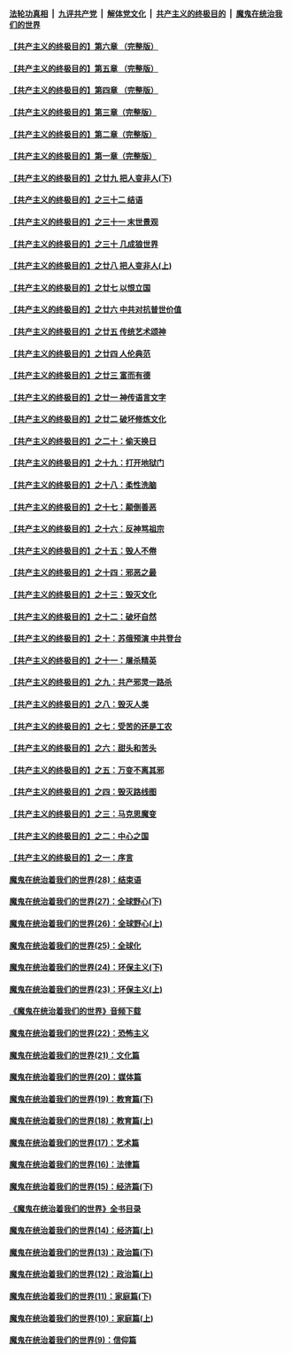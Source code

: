 

####  [法轮功真相](../../../../basic/blob/master/README.md?t=04030431) &nbsp;|&nbsp; [九评共产党](../../../../9ping.md/blob/master/README.md?t=04030431) &nbsp;|&nbsp; [解体党文化](../../../../jtdwh.md/blob/master/README.md?t=04030431)  &nbsp;|&nbsp; [共产主义的终极目的](../../../../gczydzjmd.md/blob/master/README.md?t=04030431) &nbsp;|&nbsp; [魔鬼在统治我们的世界](../../../../mgztzwmdsj.md/blob/master/README.md?t=04030431) 

#### [【共产主义的终极目的】第六章 （完整版）](../pages/nsc422/n11428913.md?t=04030431) 

#### [【共产主义的终极目的】第五章 （完整版）](../pages/nsc422/n11428912.md?t=04030431) 

#### [【共产主义的终极目的】第四章 （完整版）](../pages/nsc422/n11428907.md?t=04030431) 

#### [【共产主义的终极目的】第三章（完整版）](../pages/nsc422/n11428848.md?t=04030431) 

#### [【共产主义的终极目的】第二章（完整版）](../pages/nsc422/n11428831.md?t=04030431) 

#### [【共产主义的终极目的】第一章（完整版）](../pages/nsc422/n11417651.md?t=04030431) 

#### [【共产主义的终极目的】之廿九 把人变非人(下)](../pages/nsc422/n11344140.md?t=04030431) 

#### [【共产主义的终极目的】之三十二 结语](../pages/nsc422/n11360535.md?t=04030431) 

#### [【共产主义的终极目的】之三十一 末世景观](../pages/nsc422/n11351129.md?t=04030431) 

#### [【共产主义的终极目的】之三十 几成狼世界](../pages/nsc422/n11348280.md?t=04030431) 

#### [【共产主义的终极目的】之廿八 把人变非人(上)](../pages/nsc422/n11340492.md?t=04030431) 

#### [【共产主义的终极目的】之廿七 以恨立国](../pages/nsc422/n11336944.md?t=04030431) 

#### [【共产主义的终极目的】之廿六 中共对抗普世价值](../pages/nsc422/n11324785.md?t=04030431) 

#### [【共产主义的终极目的】之廿五 传统艺术颂神](../pages/nsc422/n11296396.md?t=04030431) 

#### [【共产主义的终极目的】之廿四 人伦典范](../pages/nsc422/n11296397.md?t=04030431) 

#### [【共产主义的终极目的】之廿三 富而有德](../pages/nsc422/n11283598.md?t=04030431) 

#### [【共产主义的终极目的】之廿一 神传语言文字](../pages/nsc422/n11263265.md?t=04030431) 

#### [【共产主义的终极目的】之廿二 破坏修炼文化](../pages/nsc422/n11245728.md?t=04030431) 

#### [【共产主义的终极目的】之二十：偷天换日](../pages/nsc422/n11238846.md?t=04030431) 

#### [【共产主义的终极目的】之十九：打开地狱门](../pages/nsc422/n11206376.md?t=04030431) 

#### [【共产主义的终极目的】之十八：柔性洗脑](../pages/nsc422/n11199994.md?t=04030431) 

#### [【共产主义的终极目的】之十七：颠倒善恶](../pages/nsc422/n11179782.md?t=04030431) 

#### [【共产主义的终极目的】之十六：反神骂祖宗](../pages/nsc422/n11166798.md?t=04030431) 

#### [【共产主义的终极目的】之十五：毁人不倦](../pages/nsc422/n11166792.md?t=04030431) 

#### [【共产主义的终极目的】之十四：邪恶之最](../pages/nsc422/n11150249.md?t=04030431) 

#### [【共产主义的终极目的】之十三：毁灭文化](../pages/nsc422/n11135227.md?t=04030431) 

#### [【共产主义的终极目的】之十二：破坏自然](../pages/nsc422/n11135214.md?t=04030431) 

#### [【共产主义的终极目的】之十：苏俄预演 中共登台](../pages/nsc422/n11118424.md?t=04030431) 

#### [【共产主义的终极目的】之十一：屠杀精英](../pages/nsc422/n11118442.md?t=04030431) 

#### [【共产主义的终极目的】之九：共产邪灵一路杀](../pages/nsc422/n11114139.md?t=04030431) 

#### [【共产主义的终极目的】之八：毁灭人类](../pages/nsc422/n11108503.md?t=04030431) 

#### [【共产主义的终极目的】之七：受苦的还是工农](../pages/nsc422/n11101809.md?t=04030431) 

#### [【共产主义的终极目的】之六：甜头和苦头](../pages/nsc422/n11096971.md?t=04030431) 

#### [【共产主义的终极目的】之五：万变不离其邪](../pages/nsc422/n11091285.md?t=04030431) 

#### [【共产主义的终极目的】之四：毁灭路线图](../pages/nsc422/n11086284.md?t=04030431) 

#### [【共产主义的终极目的】之三：马克思魔变](../pages/nsc422/n11061941.md?t=04030431) 

#### [【共产主义的终极目的】之二：中心之国](../pages/nsc422/n11047728.md?t=04030431) 

#### [【共产主义的终极目的】之一：序言](../pages/nsc422/n11086077.md?t=04030431) 

#### [魔鬼在统治着我们的世界(28)：结束语](../pages/nsc422/n10936246.md?t=04030431) 

#### [魔鬼在统治着我们的世界(27)：全球野心(下)](../pages/nsc422/n10928319.md?t=04030431) 

#### [魔鬼在统治着我们的世界(26)：全球野心(上)](../pages/nsc422/n10900318.md?t=04030431) 

#### [魔鬼在统治着我们的世界(25)：全球化](../pages/nsc422/n10788205.md?t=04030431) 

#### [魔鬼在统治着我们的世界(24)：环保主义(下)](../pages/nsc422/n10695307.md?t=04030431) 

#### [魔鬼在统治着我们的世界(23)：环保主义(上)](../pages/nsc422/n10688613.md?t=04030431) 

#### [《魔鬼在统治着我们的世界》音频下载](../pages/nsc422/n10635553.md?t=04030431) 

#### [魔鬼在统治着我们的世界(22)：恐怖主义](../pages/nsc422/n10614727.md?t=04030431) 

#### [魔鬼在统治着我们的世界(21)：文化篇](../pages/nsc422/n10597706.md?t=04030431) 

#### [魔鬼在统治着我们的世界(20)：媒体篇](../pages/nsc422/n10586579.md?t=04030431) 

#### [魔鬼在统治着我们的世界(19)：教育篇(下)](../pages/nsc422/n10564808.md?t=04030431) 

#### [魔鬼在统治着我们的世界(18)：教育篇(上)](../pages/nsc422/n10526970.md?t=04030431) 

#### [魔鬼在统治着我们的世界(17)：艺术篇](../pages/nsc422/n10499093.md?t=04030431) 

#### [魔鬼在统治着我们的世界(16)：法律篇](../pages/nsc422/n10485969.md?t=04030431) 

#### [魔鬼在统治着我们的世界(15)：经济篇(下)](../pages/nsc422/n10469975.md?t=04030431) 

#### [《魔鬼在统治着我们的世界》全书目录](../pages/nsc422/n10464261.md?t=04030431) 

#### [魔鬼在统治着我们的世界(14)：经济篇(上)](../pages/nsc422/n10457370.md?t=04030431) 

#### [魔鬼在统治着我们的世界(13)：政治篇(下)](../pages/nsc422/n10448270.md?t=04030431) 

#### [魔鬼在统治着我们的世界(12)：政治篇(上)](../pages/nsc422/n10444576.md?t=04030431) 

#### [魔鬼在统治着我们的世界(11)：家庭篇(下)](../pages/nsc422/n10440961.md?t=04030431) 

#### [魔鬼在统治着我们的世界(10)：家庭篇(上)](../pages/nsc422/n10435448.md?t=04030431) 

#### [魔鬼在统治着我们的世界(9)：信仰篇](../pages/nsc422/n10432159.md?t=04030431) 

